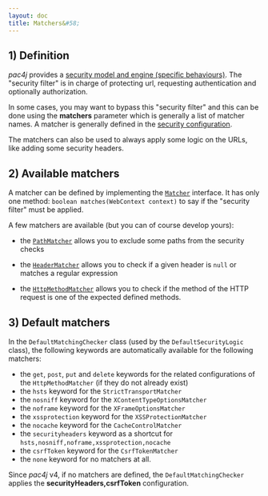 ```yaml
---
layout: doc
title: Matchers&#58;
---
```


## 1) Definition

*pac4j* provides a [security model and engine (specific behaviours)](how-to-implement-pac4j-for-a-new-framework.html). The "security filter" is in charge of protecting url, requesting authentication and optionally authorization.

In some cases, you may want to bypass this "security filter" and this can be done using the **matchers** parameter which is generally a list of matcher names. A matcher is generally defined in the [security configuration](config.html).

The matchers can also be used to always apply some logic on the URLs, like adding some security headers.


## 2) Available matchers

A matcher can be defined by implementing the [`Matcher`](https://github.com/pac4j/pac4j/blob/master/pac4j-core/src/main/java/org/pac4j/core/matching/Matcher.java) interface. It has only one method: `boolean matches(WebContext context)` to say if the "security filter" must be applied.

A few matchers are available (but you can of course develop yours):

- the [`PathMatcher`](https://github.com/pac4j/pac4j/blob/master/pac4j-core/src/main/java/org/pac4j/core/matching/PathMatcher.java) allows you to exclude some paths from the security checks

- the [`HeaderMatcher`](https://github.com/pac4j/pac4j/blob/master/pac4j-core/src/main/java/org/pac4j/core/matching/HeaderMatcher.java) allows you to check if a given header is `null` or matches a regular expression

- the [`HttpMethodMatcher`](https://github.com/pac4j/pac4j/blob/master/pac4j-core/src/main/java/org/pac4j/core/matching/HttpMethodMatcher.java) allows you to check if the method of the HTTP request is one of the expected defined methods.


## 3) Default matchers

In the `DefaultMatchingChecker` class (used by the `DefaultSecurityLogic` class), the following keywords are automatically available for the following matchers:
 
- the `get`, `post`, `put` and `delete` keywords for the related configurations of the `HttpMethodMatcher` (if they do not already exist)
- the `hsts` keyword for the `StrictTransportMatcher`
- the `nosniff` keyword for the `XContentTypeOptionsMatcher`
- the `noframe` keyword for the `XFrameOptionsMatcher`
- the `xssprotection` keyword for the `XSSProtectionMatcher`
- the `nocache` keyword for the `CacheControlMatcher`
- the `securityheaders` keyword as a shortcut for `hsts,nosniff,noframe,xssprotection,nocache`
- the `csrfToken` keyword for the `CsrfTokenMatcher`
- the `none` keyword for no matchers at all.

<div class="warning"><i class="fa fa-exclamation-triangle fa-2x" aria-hidden="true"></i> Since <i>pac4j</i> v4, if no matchers are defined, the <code>DefaultMatchingChecker</code> applies the <b>securityHeaders,csrfToken</b> configuration.</div>
